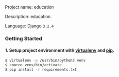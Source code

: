 Project name: education

Description: education. 


Language: Django `3.2.4`

### Getting Started



#### 1. Setup project environment with [virtualenv](https://virtualenv.pypa.io) and [pip](https://pip.pypa.io).

```bash
$ virtualenv -p /usr/bin/python3 venv
$ source venv/bin/activate
$ pip install -r requirements.txt
```
